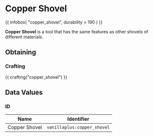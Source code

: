 # Copper Shovel

{{ infobox(
  "copper_shovel",
  durability = 190
) }}

**Copper Shovel** is a tool that has the same features as other shovels of different materials.

## Obtaining

### Crafting

{{ crafting("copper_shovel") }}

## Data Values

### ID

| Name          | Identifier                  |
|---------------|-----------------------------|
| Copper Shovel | `vanillaplus:copper_shovel` |